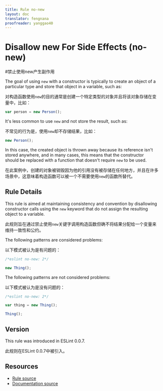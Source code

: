 ```yaml
---
title: Rule no-new
layout: doc
translator: fengnana
proofreader: yanggao40
---
```

<!-- Note: No pull requests accepted for this file. See README.md in the root directory for details. -->

# Disallow new For Side Effects (no-new)
#禁止使用new产生副作用

The goal of using `new` with a constructor is typically to create an object of a particular type and store that object in a variable, such as:

对构造函数使用`new`的目的通常是创建一个特定类型的对象并且将该对象存储在变量中，比如：

```js
var person = new Person();
```

It's less common to use `new` and not store the result, such as:

不常见的行为是，使用`new`却不存储结果，比如：

```js
new Person();
```

In this case, the created object is thrown away because its reference isn't stored anywhere, and in many cases, this means that the constructor should be replaced with a function that doesn't require `new` to be used.

在此案例中，创建的对象被销毁因为他的引用没有被存储在任何地方，并且在许多场景中，这意味着构造函数可以被一个不需要使用`new`的函数所替代。

## Rule Details

This rule is aimed at maintaining consistency and convention by disallowing constructor calls using the `new` keyword that do not assign the resulting object to a variable.

此规则旨在通过禁止使用`new`关键字调用构造函数但确不将结果分配给一个变量来维持一致性和公约。

The following patterns are considered problems:

以下模式被认为是有问题的：

```js
/*eslint no-new: 2*/

new Thing();
```

The following patterns are not considered problems:

以下模式被认为是没有问题的：

```js
/*eslint no-new: 2*/

var thing = new Thing();

Thing();
```

## Version

This rule was introduced in ESLint 0.0.7.

此规则在ESLint 0.0.7中被引入。

## Resources

* [Rule source](https://github.com/eslint/eslint/tree/master/lib/rules/no-new.js)
* [Documentation source](https://github.com/eslint/eslint/tree/master/docs/rules/no-new.md)
